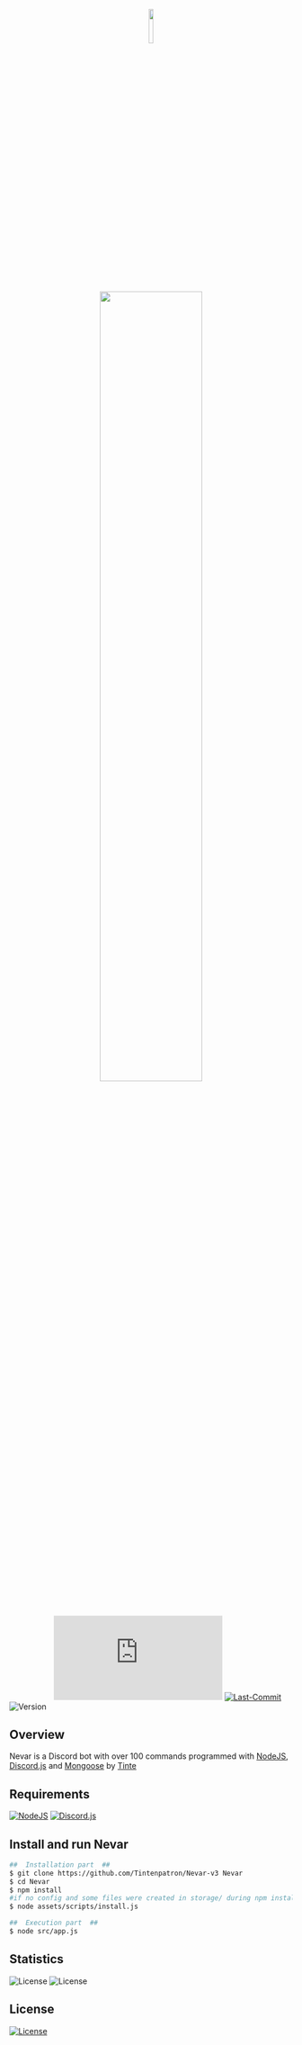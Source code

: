 <p align="center"><img width=12.5% src="https://nevar.eu/assets/img/favicon.png"></p>
<p align="center"><img width=60% src="https://github.com/Tintenpatron/Nevar-v3/blob/main/assets/nevar.gif?raw=true"></p>

&nbsp;&nbsp;&nbsp;&nbsp;&nbsp;&nbsp;&nbsp;&nbsp;&nbsp;&nbsp;&nbsp;&nbsp;&nbsp;&nbsp;&nbsp;&nbsp;&nbsp;&nbsp;&nbsp;
![NodeJS](https://img.shields.io/node/v/discord.js?style=for-the-badge)
[![Last-Commit](https://img.shields.io/github/last-commit/Tintenpatron/Nevar-v3?style=for-the-badge)](https://github.com/Tintenpatron/Nevar-v3)
![Version](https://img.shields.io/github/package-json/v/Tintenpatron/Nevar-v3?style=for-the-badge)
## Overview

Nevar is a Discord bot with over 100 commands programmed with [NodeJS](https://nodejs.org/en/), [Discord.js](https://discord.js.org/#/) and [Mongoose](https://mongoosejs.com/) by [Tinte](https://discord.com/users/631176108372656148)
<br>

## Requirements
[![NodeJS](https://img.shields.io/badge/NodeJS-%3E=16.6.0-brightgreen?style=for-the-badge)](https://nodejs.org)
[![Discord.js](https://img.shields.io/badge/Discord.js-%3E=13.1.0-brightgreen?style=for-the-badge)](https://discord.js.org)

## Install and run Nevar
```bash
##  Installation part  ##
$ git clone https://github.com/Tintenpatron/Nevar-v3 Nevar
$ cd Nevar
$ npm install
#if no config and some files were created in storage/ during npm install:
$ node assets/scripts/install.js

##  Execution part  ##
$ node src/app.js
```

## Statistics
![License](https://img.shields.io/github/stars/Tintenpatron/Nevar-v3?style=for-the-badge)
![License](https://img.shields.io/github/contributors/Tintenpatron/Nevar-v3?style=for-the-badge)

## License
[![License](https://img.shields.io/github/license/Tintenpatron/Nevar-v3?style=for-the-badge)](https://github.com/Tintenpatron/Nevar-v3/blob/main/LICENSE.md)

